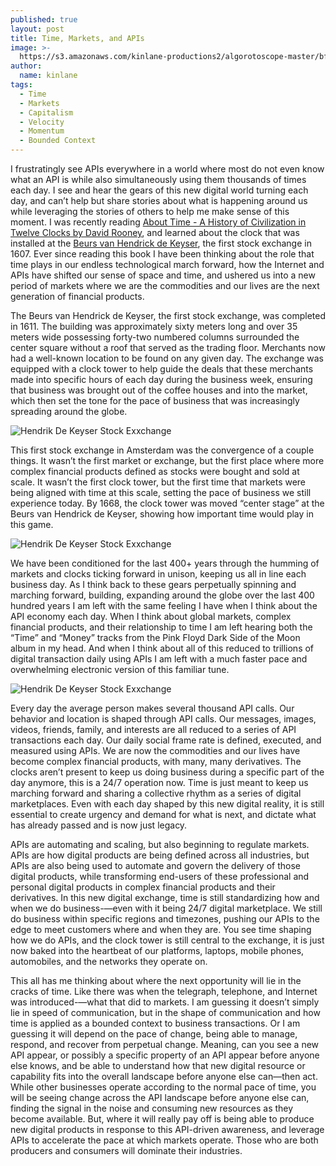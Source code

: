 ```yaml
---
published: true
layout: post
title: Time, Markets, and APIs
image: >-
  https://s3.amazonaws.com/kinlane-productions2/algorotoscope-master/bf-skinner-san-francisco-wharf-clock.jpg
author:
  name: kinlane
tags:
  - Time
  - Markets
  - Capitalism
  - Velocity
  - Momentum
  - Bounded Context
---
```

I frustratingly see APIs everywhere in a world where most do not even know what an API is while also simultaneously using them thousands of times each day. I see and hear the gears of this new digital world turning each day, and can’t help but share stories about what is happening around us while leveraging the stories of others to help me make sense of this moment. I was recently reading [About Time - A History of Civilization in Twelve Clocks by David Rooney](https://wwnorton.com/books/9780393867930), and learned about the clock that was installed at the [Beurs van Hendrick de Keyser](https://www.beursgeschiedenis.nl/en/moment/the-exchange-of-hendrick-de-keyser/), the first stock exchange in 1607. Ever since reading this book I have been thinking about the role that time plays in our endless technological march forward, how the Internet and APIs have shifted our sense of space and time, and ushered us into a new period of markets where we are the commodities and our lives are the next generation of financial products.

The Beurs van Hendrick de Keyser, the first stock exchange, was completed in 1611. The building was approximately sixty meters long and over 35 meters wide possessing forty-two numbered columns surrounded the center square without a roof that served as the trading floor. Merchants now had a well-known location to be found on any given day. The exchange was equipped with a clock tower to help guide the deals that these merchants made into specific hours of each day during the business week, ensuring that business was brought out of the coffee houses and into the market, which then set the tone for the pace of business that was increasingly spreading around the globe.

![Hendrik De Keyser Stock Exxchange](https://kinlane-productions2.s3.amazonaws.com/hendrik-de-keyser-stock-exchange-2.jpeg)

This first stock exchange in Amsterdam was the convergence of a couple things. It wasn’t the first market or exchange, but the first place where more complex financial products defined as stocks were bought and sold at scale. It wasn’t the first clock tower, but the first time that markets were being aligned with time at this scale, setting the pace of business we still experience today. By 1668, the clock tower was moved “center stage” at the Beurs van Hendrick de Keyser, showing how important time would play in this game.

![Hendrik De Keyser Stock Exxchange](https://kinlane-productions2.s3.amazonaws.com/HdK-Notarishuis-groot.jpeg)

We have been conditioned for the last 400+ years through the humming of markets and clocks ticking forward in unison, keeping us all in line each business day. As I think back to these gears perpetually spinning and marching forward, building, expanding around the globe over the last 400 hundred years I am left with the same feeling I have when I think about the API economy each day. When I think about global markets, complex financial products, and their relationship to time I am left hearing both the “Time” and “Money” tracks from the Pink Floyd Dark Side of the Moon album in my head. And when I think about all of this reduced to trillions of digital transaction daily using APIs I am left with a much faster pace and overwhelming electronic version of this familiar tune. 

![Hendrik De Keyser Stock Exxchange](https://kinlane-productions2.s3.amazonaws.com/dark-side-8-bit.jpeg)

Every day the average person makes several thousand API calls. Our behavior and location is shaped through API calls. Our messages, images, videos, friends, family, and interests are all reduced to a series of API transactions each day. Our daily social frame rate is defined, executed, and measured using APIs. We are now the commodities and our lives have become complex financial products, with many, many derivatives. The clocks aren’t present to keep us doing business during a specific part of the day anymore, this is a 24/7 operation now. Time is just meant to keep us marching forward and sharing a collective rhythm as a series of digital marketplaces. Even with each day shaped by this new digital reality, it is still essential to create urgency and demand for what is next, and dictate what has already passed and is now just legacy.

APIs are automating and scaling, but also beginning to regulate markets. APIs are how digital products are being defined across all industries, but APIs are also being used to automate and govern the delivery of those digital products, while transforming end-users of these professional and personal digital products in complex financial products and their derivatives. In this new digital exchange, time is still standardizing how and when we do business-—even with it being 24/7 digital marketplace. We still do business within specific regions and timezones, pushing our APIs to the edge to meet customers where and when they are. You see time shaping how we do APIs, and the clock tower is still central to the exchange, it is just now baked into the heartbeat of our platforms, laptops, mobile phones, automobiles, and the networks they operate on.

This all has me thinking about where the next opportunity will lie in the cracks of time. Like there was when the telegraph, telephone, and Internet was introduced-—what that did to markets. I am guessing it doesn’t simply lie in speed of communication, but in the shape of communication and how time is applied as a bounded context to business transactions. Or I am guessing it will depend on the pace of change, being able to manage, respond, and recover from perpetual change. Meaning, can you see a new API appear, or possibly a specific property of an API appear before anyone else knows, and be able to understand how that new digital resource or capability fits into the overall landscape before anyone else can—then act. While other businesses operate according to the normal pace of time, you will be seeing change across the API landscape before anyone else can, finding the signal in the noise and consuming new resources as they become available. But, where it will really pay off is being able to produce new digital products in response to this API-driven awareness, and leverage APIs to accelerate the pace at which markets operate. Those who are both producers and consumers will dominate their industries.